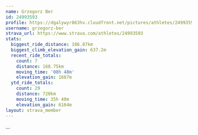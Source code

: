```yaml
---
name: Grzegorz Ber
id: 24993593
profile: https://dgalywyr863hv.cloudfront.net/pictures/athletes/24993593/7453165/11/large.jpg
username: grzegorz-ber
strava_url: https://www.strava.com/athletes/24993593
stats:
  biggest_ride_distance: 106.87km
  biggest_climb_elevation_gain: 637.2m
  recent_ride_totals:
    count: 7
    distance: 168.75km
    moving_time: '08h 48m'
    elevation_gain: 1687m
  ytd_ride_totals:
    count: 29
    distance: 720km
    moving_time: 35h 40m
    elevation_gain: 6164m
layout: strava_member
--- 
```

...
